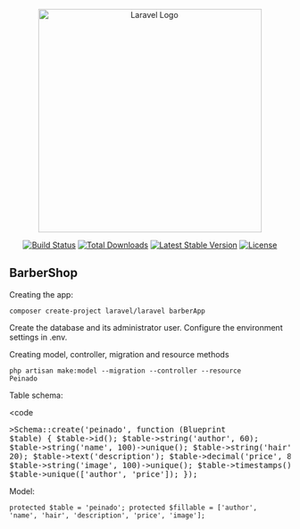 <p align="center"><a href="https://laravel.com" target="_blank"><img src="https://raw.githubusercontent.com/laravel/art/master/logo-lockup/5%20SVG/2%20CMYK/1%20Full%20Color/laravel-logolockup-cmyk-red.svg" width="400" alt="Laravel Logo"></a></p>

<p align="center">
<a href="https://github.com/laravel/framework/actions"><img src="https://github.com/laravel/framework/workflows/tests/badge.svg" alt="Build Status"></a>
<a href="https://packagist.org/packages/laravel/framework"><img src="https://img.shields.io/packagist/dt/laravel/framework" alt="Total Downloads"></a>
<a href="https://packagist.org/packages/laravel/framework"><img src="https://img.shields.io/packagist/v/laravel/framework" alt="Latest Stable Version"></a>
<a href="https://packagist.org/packages/laravel/framework"><img src="https://img.shields.io/packagist/l/laravel/framework" alt="License"></a>
</p>

## BarberShop

<p>Creating the app:</p>

<code>composer create-project laravel/laravel barberApp</code>

<p>
Create the database and its administrator user. Configure the environment settings in .env.
</p>

<p>Creating model, controller, migration and resource methods</p>

<code>php artisan make:model --migration --controller --resource Peinado</code>

<p>Table schema:</p>

<code<pre>>Schema::create('peinado', function (Blueprint $table) {
            $table->id();
            $table->string('author', 60);
            $table->string('name', 100)->unique();
            $table->string('hair', 20);
            $table->text('description');
            $table->decimal('price', 8, 2);
            $table->string('image', 100)->unique();
            $table->timestamps();
            $table->unique(['author', 'price']);
        });</pre></code>

<p>Model:</p>

<code>protected $table = 'peinado';
    protected $fillable = ['author', 'name', 'hair', 'description', 'price', 'image'];</code>